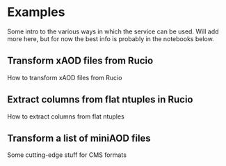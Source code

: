 # Examples

Some intro to the various ways in which the service can be used. Will add more here, but for now
the best info is probably in the notebooks below.

## Transform xAOD files from Rucio

How to transform xAOD files from Rucio

## Extract columns from flat ntuples in Rucio

How to extract columns from flat ntuples

## Transform a list of miniAOD files

Some cutting-edge stuff for CMS formats
